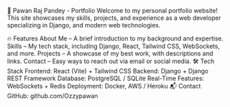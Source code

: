 🚀 Pawan Raj Pandey - Portfolio
Welcome to my personal portfolio website! This site showcases my skills, projects, and experience as a web developer specializing in Django, and modern web technologies.

🔥 Features
About Me – A brief introduction to my background and expertise.
Skills – My tech stack, including Django, React, Tailwind CSS, WebSockets, and more.
Projects – A showcase of my best work, with descriptions and links.
Contact – Easy ways to reach out via email or social media.
🛠️ Tech Stack
Frontend: React (Vite) + Tailwind CSS
Backend: Django + Django REST Framework
Database: PostgreSQL / SQLite
Real-Time Features: WebSockets + Redis
Deployment: Docker, AWS / Heroku
📬 Contact
GitHub: github.com/Ozzypawan

